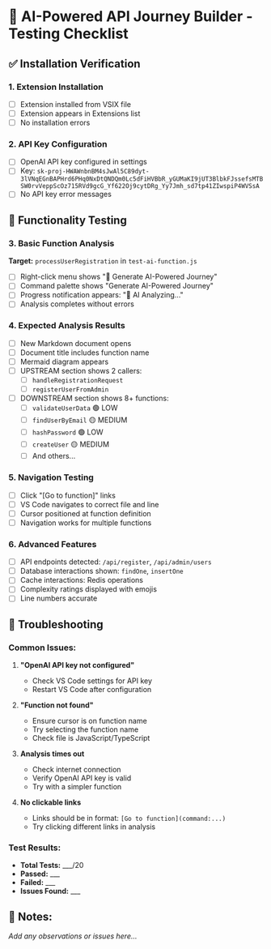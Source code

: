 # 🧪 AI-Powered API Journey Builder - Testing Checklist

## ✅ Installation Verification

### 1. Extension Installation
- [ ] Extension installed from VSIX file
- [ ] Extension appears in Extensions list
- [ ] No installation errors

### 2. API Key Configuration
- [ ] OpenAI API key configured in settings
- [ ] Key: `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`
- [ ] No API key error messages

## 🚀 Functionality Testing

### 3. Basic Function Analysis
**Target:** `processUserRegistration` in `test-ai-function.js`

- [ ] Right-click menu shows "🚀 Generate AI-Powered Journey"
- [ ] Command palette shows "Generate AI-Powered Journey"
- [ ] Progress notification appears: "🤖 AI Analyzing..."
- [ ] Analysis completes without errors

### 4. Expected Analysis Results
- [ ] New Markdown document opens
- [ ] Document title includes function name
- [ ] Mermaid diagram appears
- [ ] UPSTREAM section shows 2 callers:
  - [ ] `handleRegistrationRequest`
  - [ ] `registerUserFromAdmin`
- [ ] DOWNSTREAM section shows 8+ functions:
  - [ ] `validateUserData` 🟢 LOW
  - [ ] `findUserByEmail` 🟡 MEDIUM
  - [ ] `hashPassword` 🟢 LOW
  - [ ] `createUser` 🟡 MEDIUM
  - [ ] And others...

### 5. Navigation Testing
- [ ] Click "[Go to function]" links
- [ ] VS Code navigates to correct file and line
- [ ] Cursor positioned at function definition
- [ ] Navigation works for multiple functions

### 6. Advanced Features
- [ ] API endpoints detected: `/api/register`, `/api/admin/users`
- [ ] Database interactions shown: `findOne`, `insertOne`
- [ ] Cache interactions: Redis operations
- [ ] Complexity ratings displayed with emojis
- [ ] Line numbers accurate

## 🐛 Troubleshooting

### Common Issues:
1. **"OpenAI API key not configured"**
   - Check VS Code settings for API key
   - Restart VS Code after configuration

2. **"Function not found"**
   - Ensure cursor is on function name
   - Try selecting the function name
   - Check file is JavaScript/TypeScript

3. **Analysis times out**
   - Check internet connection
   - Verify OpenAI API key is valid
   - Try with a simpler function

4. **No clickable links**
   - Links should be in format: `[Go to function](command:...)`
   - Try clicking different links in analysis

### Test Results:
- **Total Tests:** ___/20
- **Passed:** ___
- **Failed:** ___
- **Issues Found:** ___

## 📝 Notes:
_Add any observations or issues here..._ 